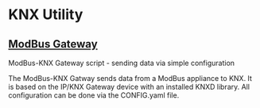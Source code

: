 # KNX Utility

## [ModBus Gateway](https://github.com/MBizm/knx/tree/main/src/modbus)
ModBus-KNX Gateway script - sending data via simple configuration

The ModBus-KNX Gatway sends data from a ModBus appliance to KNX. It is based on the IP/KNX Gateway device with an installed KNXD library.
All configuration can be done via the CONFIG.yaml file.
